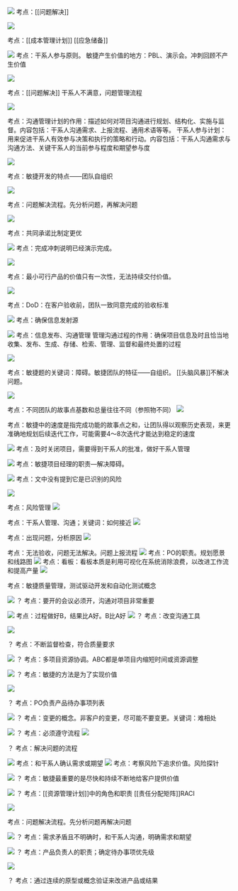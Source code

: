 
![](https://raw.githubusercontent.com/a812305914/PMP/main/img/202211142042655.png)
考点：[[问题解决]]

![](https://raw.githubusercontent.com/a812305914/PMP/main/img/202211142042169.png)

考点：[[成本管理计划]] [[应急储备]]

![](https://raw.githubusercontent.com/a812305914/PMP/main/img/202211142044778.png)
考点：干系人参与原则。
敏捷产生价值的地方：PBL、演示会。冲刺回顾不产生价值

![](https://raw.githubusercontent.com/a812305914/PMP/main/img/202211142046484.png)

考点：[[问题解决]]  干系人不满意，问题管理流程

![](https://raw.githubusercontent.com/a812305914/PMP/main/img/202211142047518.png)

考点：沟通管理计划的作用：描述如何对项目沟通进行规划、结构化、实施与监督。内容包括：干系人沟通需求、上报流程、通用术语等等。
干系人参与计划：用来促进干系人有效参与决策和执行的策略和行动。内容包括：干系人沟通需求与沟通方法、关键干系人的当前参与程度和期望参与度

![](https://raw.githubusercontent.com/a812305914/PMP/main/img/202211142051609.png)

考点：敏捷开发的特点——团队自组织

![](https://raw.githubusercontent.com/a812305914/PMP/main/img/202211142052216.png)

考点：问题解决流程。先分析问题，再解决问题

![](https://raw.githubusercontent.com/a812305914/PMP/main/img/202211142052830.png)

考点：共同承诺比制定更优

![](https://raw.githubusercontent.com/a812305914/PMP/main/img/202211142053571.png)
考点：完成冲刺说明已经演示完成。

![](https://raw.githubusercontent.com/a812305914/PMP/main/img/202211142054050.png)

考点：最小可行产品的价值只有一次性，无法持续交付价值。

![](https://raw.githubusercontent.com/a812305914/PMP/main/img/202211142054325.png)

考点：DoD：在客户验收前，团队一致同意完成的验收标准

![](https://raw.githubusercontent.com/a812305914/PMP/main/img/202211142057557.png)
考点：确保信息发射源

![](https://raw.githubusercontent.com/a812305914/PMP/main/img/202211142100836.png)
考点：信息发布、沟通管理
管理沟通过程的作用：确保项目信息及时且恰当地收集、发布、生成、存储、检索、管理、监督和最终处置的过程

![](https://raw.githubusercontent.com/a812305914/PMP/main/img/202211142103448.png)

考点：敏捷题的关键词：障碍。敏捷团队的特征——自组织。
[[头脑风暴]]不解决问题。

![](https://raw.githubusercontent.com/a812305914/PMP/main/img/202211142104225.png)

考点：不同团队的故事点基数和总量往往不同（参照物不同）
![](https://raw.githubusercontent.com/a812305914/PMP/main/img/202211142128975.png)

考点：敏捷中的速度是指完成功能的故事点之和，让团队得以观察历史表现，来更准确地规划后续迭代工作，可能需要4～8次迭代才能达到稳定的速度

![](https://raw.githubusercontent.com/a812305914/PMP/main/img/202211142130484.png)
考点：及时关闭项目，需要得到干系人的批准，做好干系人管理

![](https://raw.githubusercontent.com/a812305914/PMP/main/img/202211142130059.png)
考点：敏捷项目经理的职责—解决障碍。

![](https://raw.githubusercontent.com/a812305914/PMP/main/img/202211142131694.png)
考点：文中没有提到它是已识别的风险

![](https://raw.githubusercontent.com/a812305914/PMP/main/img/202211142132133.png)

考点：风险管理
![](https://raw.githubusercontent.com/a812305914/PMP/main/img/202211142133907.png)

考点：干系人管理、沟通；关键词：如何接近
![](https://raw.githubusercontent.com/a812305914/PMP/main/img/202211142133857.png)

考点：出现问题，分析原因
![](https://raw.githubusercontent.com/a812305914/PMP/main/img/202211142134706.png)

考点：无法验收，问题无法解决。问题上报流程
![](https://raw.githubusercontent.com/a812305914/PMP/main/img/202211142135293.png)
考点：PO的职责。规划愿景和线路图
![](https://raw.githubusercontent.com/a812305914/PMP/main/img/202211142136967.png)
考点：看板：看板本质是利用可视化在系统消除浪费，以改进工作流和提高产量
![](https://raw.githubusercontent.com/a812305914/PMP/main/img/202211142137202.png)

考点：敏捷质量管理，测试驱动开发和自动化测试概念

![](https://raw.githubusercontent.com/a812305914/PMP/main/img/202211142151542.png)
？ 考点：要开的会议必须开，沟通对项目非常重要

![](https://raw.githubusercontent.com/a812305914/PMP/main/img/202211142154668.png)
考点：过程做好B，结果比A好。B比A好
![](https://raw.githubusercontent.com/a812305914/PMP/main/img/202211142155185.png)
？ 考点：改变沟通工具

![](https://raw.githubusercontent.com/a812305914/PMP/main/img/202211142157938.png)

？ 考点：不断监督检查，符合质量要求

![](https://raw.githubusercontent.com/a812305914/PMP/main/img/202211142158050.png)
？ 考点：多项目资源协调。ABC都是单项目内缩短时间或资源调整

![](https://raw.githubusercontent.com/a812305914/PMP/main/img/202211142201968.png)
？ 考点：敏捷的方法是为了实现价值

![](https://raw.githubusercontent.com/a812305914/PMP/main/img/202211142203783.png)

？ 考点：PO负责产品待办事项列表

![](https://raw.githubusercontent.com/a812305914/PMP/main/img/202211142207592.png)
？ 考点：变更的概念。非客户的变更，尽可能不要变更。关键词：难相处

![](https://raw.githubusercontent.com/a812305914/PMP/main/img/202211142208450.png)
？ 考点：必须遵守流程
![](https://raw.githubusercontent.com/a812305914/PMP/main/img/202211142210240.png)

？ 考点：解决问题的流程

![](https://raw.githubusercontent.com/a812305914/PMP/main/img/202211142212901.png)
考点：和干系人确认需求或期望
![](https://raw.githubusercontent.com/a812305914/PMP/main/img/202211142216622.png)
考点：考察风险下追求价值。风险探针

![](https://raw.githubusercontent.com/a812305914/PMP/main/img/202211142217866.png)
？ 考点：敏捷最重要的是尽快和持续不断地给客户提供价值

![](https://raw.githubusercontent.com/a812305914/PMP/main/img/202211142218229.png)
？ 考点：[[资源管理计划]]中的角色和职责
[[责任分配矩阵]]RACI

![](https://raw.githubusercontent.com/a812305914/PMP/main/img/202211142222257.png)

考点：问题解决流程。先分析问题再解决问题

![](https://raw.githubusercontent.com/a812305914/PMP/main/img/202211142223182.png)
？ 考点：需求矛盾且不明确时，和干系人沟通，明确需求和期望

![](https://raw.githubusercontent.com/a812305914/PMP/main/img/202211142224428.png)
？ 考点：产品负责人的职责；确定待办事项优先级

![](https://raw.githubusercontent.com/a812305914/PMP/main/img/202211142224479.png)

？ 考点：通过连续的原型或概念验证来改进产品或结果